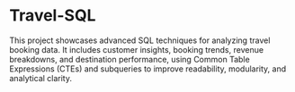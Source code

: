 # Travel-SQL
This project showcases advanced SQL techniques for analyzing travel booking data. It includes customer insights, booking trends, revenue breakdowns, and destination performance, using Common Table Expressions (CTEs) and subqueries to improve readability, modularity, and analytical clarity.
